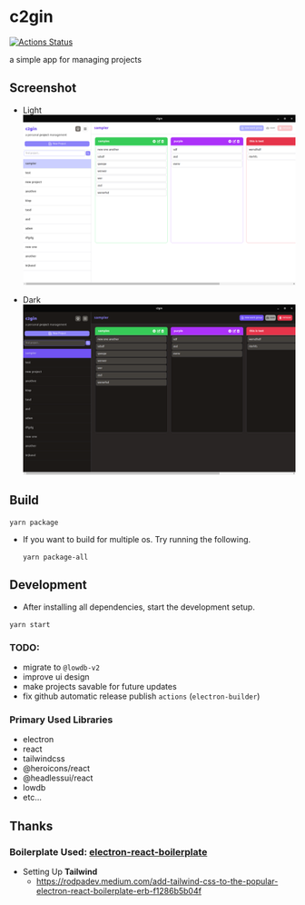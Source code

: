 # c2gin

[![Actions Status](https://github.com/TheBoringDude/c2gin/workflows/Test/badge.svg)](https://github.com/TheBoringDude/c2gin/actions)

a simple app for managing projects

## Screenshot

- Light
  ![screenshot (light-version)](./screenshot.png)

- Dark
  ![screenshot (dark-version)](./screenshot-dark.png)

## Build

```
yarn package
```

- If you want to build for multiple os. Try running the following.
  ```
  yarn package-all
  ```

## Development

- After installing all dependencies, start the development setup.

```
yarn start
```

### TODO:

- migrate to `@lowdb-v2`
- improve ui design
- make projects savable for future updates
- fix github automatic release publish `actions` (`electron-builder`)

### Primary Used Libraries

- electron
- react
- tailwindcss
- @heroicons/react
- @headlessui/react
- lowdb
- etc...

## Thanks

### Boilerplate Used: [electron-react-boilerplate](https://github.com/electron-react-boilerplate/electron-react-boilerplate)

- Setting Up **Tailwind**
  - https://rodpadev.medium.com/add-tailwind-css-to-the-popular-electron-react-boilerplate-erb-f1286b5b04f
